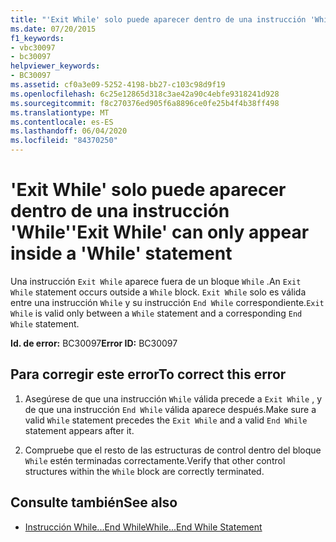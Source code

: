 ```yaml
---
title: "'Exit While' solo puede aparecer dentro de una instrucción 'While'"
ms.date: 07/20/2015
f1_keywords:
- vbc30097
- bc30097
helpviewer_keywords:
- BC30097
ms.assetid: cf0a3e09-5252-4198-bb27-c103c98d9f19
ms.openlocfilehash: 6c25e12865d318c3ae42a90c4ebfe9318241d928
ms.sourcegitcommit: f8c270376ed905f6a8896ce0fe25b4f4b38ff498
ms.translationtype: MT
ms.contentlocale: es-ES
ms.lasthandoff: 06/04/2020
ms.locfileid: "84370250"
---
```

# <a name="exit-while-can-only-appear-inside-a-while-statement"></a><span data-ttu-id="158b9-102">'Exit While' solo puede aparecer dentro de una instrucción 'While'</span><span class="sxs-lookup"><span data-stu-id="158b9-102">'Exit While' can only appear inside a 'While' statement</span></span>
<span data-ttu-id="158b9-103">Una instrucción `Exit While` aparece fuera de un bloque `While` .</span><span class="sxs-lookup"><span data-stu-id="158b9-103">An `Exit While` statement occurs outside a `While` block.</span></span> <span data-ttu-id="158b9-104">`Exit While` solo es válida entre una instrucción `While` y su instrucción `End While` correspondiente.</span><span class="sxs-lookup"><span data-stu-id="158b9-104">`Exit While` is valid only between a `While` statement and a corresponding `End While` statement.</span></span>  
  
 <span data-ttu-id="158b9-105">**Id. de error:** BC30097</span><span class="sxs-lookup"><span data-stu-id="158b9-105">**Error ID:** BC30097</span></span>  
  
## <a name="to-correct-this-error"></a><span data-ttu-id="158b9-106">Para corregir este error</span><span class="sxs-lookup"><span data-stu-id="158b9-106">To correct this error</span></span>  
  
1. <span data-ttu-id="158b9-107">Asegúrese de que una instrucción `While` válida precede a `Exit While` , y de que una instrucción `End While` válida aparece después.</span><span class="sxs-lookup"><span data-stu-id="158b9-107">Make sure a valid `While` statement precedes the `Exit While` and a valid `End While` statement appears after it.</span></span>  
  
2. <span data-ttu-id="158b9-108">Compruebe que el resto de las estructuras de control dentro del bloque `While` estén terminadas correctamente.</span><span class="sxs-lookup"><span data-stu-id="158b9-108">Verify that other control structures within the `While` block are correctly terminated.</span></span>  
  
## <a name="see-also"></a><span data-ttu-id="158b9-109">Consulte también</span><span class="sxs-lookup"><span data-stu-id="158b9-109">See also</span></span>

- [<span data-ttu-id="158b9-110">Instrucción While...End While</span><span class="sxs-lookup"><span data-stu-id="158b9-110">While...End While Statement</span></span>](../language-reference/statements/while-end-while-statement.md)
